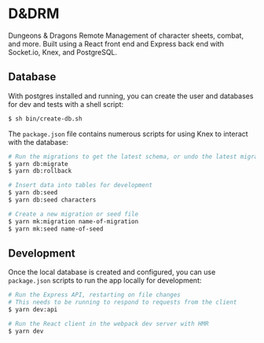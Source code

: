# D&DRM

Dungeons & Dragons Remote Management of character sheets, combat, and more. Built using a React front end and Express back end with Socket.io, Knex, and PostgreSQL.


## Database

With postgres installed and running, you can create the user and databases for dev and tests with a shell script:

```sh
$ sh bin/create-db.sh
```

The `package.json` file contains numerous scripts for using Knex to interact with the database:

```sh
# Run the migrations to get the latest schema, or undo the latest migration
$ yarn db:migrate
$ yarn db:rollback

# Insert data into tables for development
$ yarn db:seed
$ yarn db:seed characters

# Create a new migration or seed file
$ yarn mk:migration name-of-migration
$ yarn mk:seed name-of-seed
```


## Development

Once the local database is created and configured, you can use `package.json` scripts to run the app locally for development:

```sh
# Run the Express API, restarting on file changes
# This needs to be running to respond to requests from the client
$ yarn dev:api

# Run the React client in the webpack dev server with HMR
$ yarn dev
```

